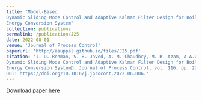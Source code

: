 ```yaml
---
title: "Model-Based
Dynamic Sliding Mode Control and Adaptive Kalman Filter Design for Boiler-Turbine
Energy Conversion System"
collection: publications
permalink: /publication/J25
date: 2022-08-01
venue: 'Journal of Process Control'
paperurl: 'http://aauppal.github.io/files/J25.pdf'
citation: 'I. U. Rehman, S. B. Javed, A. M. Chaudhry, M. R. Azam, A.A.Uppal, "Model-Based
Dynamic Sliding Mode Control and Adaptive Kalman Filter Design for Boiler-Turbine
Energy Conversion System, Journal of Process Control, vol. 116, pp. 221233, 2022,
DOI: https://doi.org/10.1016/j.jprocont.2022.06.006.'
---
```

[Download paper here](http://aauppal.github.io/files/J25.pdf)
